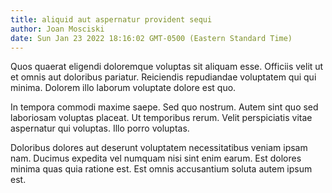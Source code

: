 ```yaml
---
title: aliquid aut aspernatur provident sequi
author: Joan Mosciski
date: Sun Jan 23 2022 18:16:02 GMT-0500 (Eastern Standard Time)
---
```

Quos quaerat eligendi doloremque voluptas sit aliquam esse. Officiis velit ut et omnis aut doloribus pariatur. Reiciendis repudiandae voluptatem qui qui minima. Dolorem illo laborum voluptate dolore est quo.

 In tempora commodi maxime saepe. Sed quo nostrum. Autem sint quo sed laboriosam voluptas placeat. Ut temporibus rerum. Velit perspiciatis vitae aspernatur qui voluptas. Illo porro voluptas.

 Doloribus dolores aut deserunt voluptatem necessitatibus veniam ipsam nam. Ducimus expedita vel numquam nisi sint enim earum. Est dolores minima quas quia ratione est. Est omnis accusantium soluta autem ipsum est.